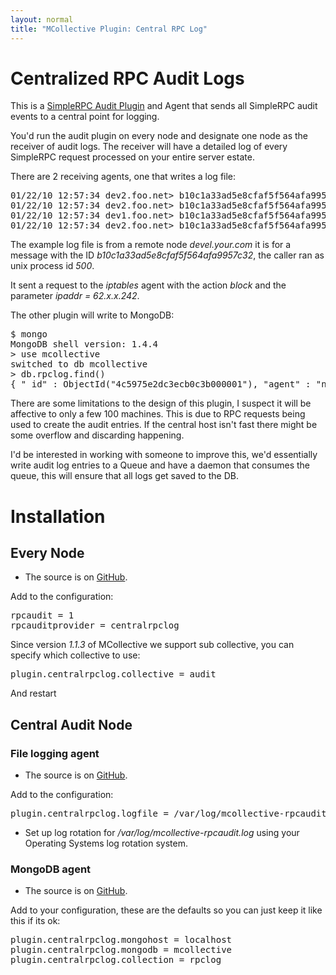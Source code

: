 ```yaml
---
layout: normal
title: "MCollective Plugin: Central RPC Log"
---
```


Centralized RPC Audit Logs
==========================

This is a [SimpleRPC Audit Plugin](http://docs.puppetlabs.com/mcollective/simplerpc/auditing.html) and Agent that sends all SimpleRPC audit events to a central point for logging.

You'd run the audit plugin on every node and designate one node as the receiver of audit logs.  The receiver will have a detailed log of every SimpleRPC request processed on your entire server estate.

There are 2 receiving agents, one that writes a log file:

<pre>
01/22/10 12:57:34 dev2.foo.net> b10c1a33ad5e8cfaf5f564afa9957c32: 01/22/10 12:57:34 caller=uid=500@devel.your.com agent=iptables action=block
01/22/10 12:57:34 dev2.foo.net> b10c1a33ad5e8cfaf5f564afa9957c32: {:ipaddr=>"62.x.x.242"}
01/22/10 12:57:34 dev1.foo.net> b10c1a33ad5e8cfaf5f564afa9957c32: 01/22/10 12:57:34 caller=uid=500@devel.your.com agent=iptables action=block
01/22/10 12:57:34 dev2.foo.net> b10c1a33ad5e8cfaf5f564afa9957c32: {:ipaddr=>"62.x.x.242"}
</pre>

The example log file is from a remote node _devel.your.com_ it is for a message with the ID _b10c1a33ad5e8cfaf5f564afa9957c32_, the caller ran as unix process id _500_.

It sent a request to the _iptables_ agent with the action _block_ and the parameter _ipaddr = 62.x.x.242_.

The other plugin will write to MongoDB:

<pre>
$ mongo
MongoDB shell version: 1.4.4
> use mcollective
switched to db mcollective
> db.rpclog.find()
{ "_id" : ObjectId("4c5975e2dc3ecb0c3b000001"), "agent" : "nrpe", "senderid" : "monitor1.xxx.net", "requestid" : "6c311d786b2d187b231d41f14cbb03ce", "action" : "runcommand", "data" : { "command" : "check_bacula-fd", "process_results" : true }, "caller" : "cert=nagios@monitor1.xxx.net" }
</pre>

There are some limitations to the design of this plugin, I suspect it will be affective to only a few 100 machines.  This is due to RPC requests being used to create the audit entries.  If the central host isn't fast there might be some overflow and discarding happening.  

I'd be interested in working with someone to improve this, we'd essentially write audit log entries to a Queue and have a daemon that consumes the queue, this will ensure that all logs get saved to the DB.

Installation
============

Every Node
----------

 * The source is on [GitHub](https://github.com/puppetlabs/mcollective-plugins/tree/master/audit/centralrpclog/audit/).


Add to the configuration:

<pre>
rpcaudit = 1
rpcauditprovider = centralrpclog
</pre>

Since version _1.1.3_ of MCollective we support sub collective, you can specify which collective to use:

<pre>
plugin.centralrpclog.collective = audit
</pre>

And restart

Central Audit Node
------------------

### File logging agent

 * The source is on [GitHub](https://github.com/puppetlabs/mcollective-plugins/tree/master/audit/centralrpclog/agent/).


Add to the configuration:

<pre>
plugin.centralrpclog.logfile = /var/log/mcollective-rpcaudit.log
</pre>

 * Set up log rotation for _/var/log/mcollective-rpcaudit.log_ using your Operating Systems log rotation system.

### MongoDB agent

 * The source is on [GitHub](https://github.com/puppetlabs/mcollective-plugins/tree/master/audit/centralrpclog/agent/).


Add to your configuration, these are the defaults so you can just keep it like this if its ok:

<pre>
plugin.centralrpclog.mongohost = localhost
plugin.centralrpclog.mongodb = mcollective
plugin.centralrpclog.collection = rpclog
</pre>
